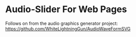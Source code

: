 # Audio-Slider For Web Pages
Follows on from the audio graphics generator project: https://github.com/WhiteLightningGun/AudioWaveFormSVG
